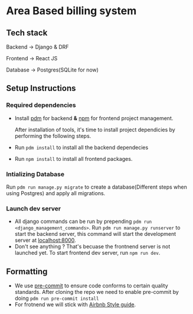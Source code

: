 # Area Based billing system

## Tech stack

Backend &#8594; Django & DRF

Frontend &#8594; React JS

Database &#8594; Postgres(SQLite for now)

## Setup Instructions

### Required dependencies
 - Install [pdm](https://pdm-project.org/en/latest/) for backend **&** [npm](https://www.npmjs.com/) for frontend project management.

   After installation of tools, it's time to install project dependicies by performing the following steps.

- Run `pdm install` to install all the backend dependecies
 - Run `npm install` to install all frontend packages.

### Intializing Database
Run `pdm run manage.py migrate` to create a database(Different steps when using Postgres) and apply all migrations.

### Launch dev server

 - All django commands can be run by prepending `pdm run <django_management_commands>`.
   Run `pdm run manage.py runserver` to start the backend server, this command will start the development server at [localhost:8000](http://localhost:8000).
- Don't see anything ?  That's becuase the frontnend server is not launched yet. To start frontend dev server, run `npm run dev`.

## Formatting
- We use [pre-commit](https://pre-commit.com/) to ensure code conforms to certain quality standards. After cloning the repo we need to enable pre-commit by doing `pdm run pre-commit install`
- For frotnend we will stick with [Airbnb Style guide](https://github.com/airbnb/javascript).
